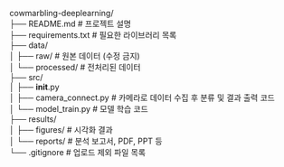 cowmarbling-deeplearning/<br />
├── README.md                 # 프로젝트 설명<br />
├── requirements.txt          # 필요한 라이브러리 목록<br />
├── data/<br />
│   ├── raw/                   # 원본 데이터 (수정 금지)<br />
│   └── processed/             # 전처리된 데이터<br />
├── src/<br />
│   ├── __init__.py<br />
│   ├── camera_connect.py  # 카메라로 데이터 수집 후 분류 및 결과 출력 코드<br />
│   └── model_train.py         # 모델 학습 코드<br />
├── results/<br />
│   ├── figures/               # 시각화 결과<br />
│   └── reports/               # 분석 보고서, PDF, PPT 등<br />
└── .gitignore                 # 업로드 제외 파일 목록<br />
